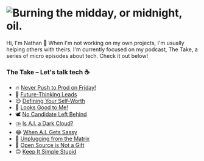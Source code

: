 <h1>
  <picture>
    <source media="(prefers-color-scheme: dark)" srcset="https://github.com/nallenscott/nallenscott/assets/11765848/50c58326-0fbd-45f6-be2a-b74ebc178bf7">
    <source media="(prefers-color-scheme: light)" srcset="https://github.com/nallenscott/nallenscott/assets/11765848/780feaa0-4475-45a6-9e55-910bca4334b6">
    <img alt="Burning the midday, or midnight, oil." src="https://github.com/nallenscott/nallenscott/assets/11765848/780feaa0-4475-45a6-9e55-910bca4334b6">
  </picture>
</h1>

Hi, I'm Nathan 👋 When I'm not working on my own projects, I'm usually helping others with theirs. I'm currently focused on my podcast, The Take, a series of micro episodes about tech. Check it out below!

### The Take – Let's talk tech ☕️

- :fire: [Never Push to Prod on Friday!](https://www.linkedin.com/feed/update/urn:li:activity:7080639315600412672)
- :crystal_ball: [Future-Thinking Leads](https://www.linkedin.com/feed/update/urn:li:activity:7083833539397341185)
- :relieved: [Defining Your Self-Worth](https://www.linkedin.com/feed/update/urn:li:activity:7088939334569000962)
- :see_no_evil: [Looks Good to Me!](https://www.linkedin.com/feed/update/urn:li:activity:7091467927975051264)
- :dove: [No Candidate Left Behind](https://www.linkedin.com/feed/update/urn:li:activity:7093985406592954369)
- :cloud_with_lightning_and_rain: [Is A.I. a Dark Cloud?](https://www.linkedin.com/feed/update/urn:li:activity:7096572075326275584)
- :joy: [When A.I. Gets Sassy](https://www.linkedin.com/feed/update/urn:li:activity:7099331445709541376)
- :electric_plug: [Unplugging from the Matrix](https://www.linkedin.com/feed/update/urn:li:activity:7101659858088718336)
- :gift: [Open Source is Not a Gift](https://www.linkedin.com/feed/update/urn:li:activity:7104136868501344256)
- :upside_down_face: [Keep It Simple Stupid](https://www.linkedin.com/feed/update/urn:li:activity:7106711398302314496)
